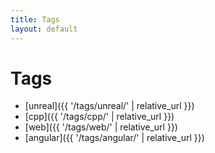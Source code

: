 ```yaml
---
title: Tags
layout: default
---
```


# Tags

- [unreal]({{ '/tags/unreal/' | relative_url }})
- [cpp]({{ '/tags/cpp/' | relative_url }})
- [web]({{ '/tags/web/' | relative_url }})
- [angular]({{ '/tags/angular/' | relative_url }})
